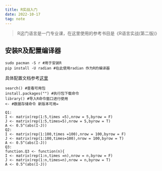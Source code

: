 ```yaml
---
title: R实战入门
date: 2022-10-17
tag: note
---
```

>R这门语言是一门专业课，在这里使用的参考书目是《R语言实战(第二版)》
## 安装R及配置编译器
```
sudo pacman -S r #用于安装R
pip install -U radian #在此使用radian 作为R的编译器
```
具体配置文档参考[这里](https://github.com/randy3k/radian)
```
search() #查看可用包
install.packages("") #执行包下载命令
library() #导入R命令窗口进行使用
<- #数据存储命令 新版本可用=

```
```
Q1:    
I <- matrix(rep(1:5,times =5),nrow = 5,byrow = F)
J <- matrix(rep(1:5,times=5),nrow = 5,byrow = T)
A <- 0.5^(abs(I-J))
Q2:    
I <- matrix(rep(1:100,times =100),nrow = 100,byrow = F)
J <- matrix(rep(1:100,times=100),nrow = 100,byrow = T)
A <- 0.5^(abs(I-J))
Q3:    
function.Q3 <- function(n){    
I <- matrix(rep(1:n,times =n),nrow = n,byrow = F)            
J <- matrix(rep(1:n,times=n),nrow = n,byrow = T)    
A <- 0.5^(abs(I-J))    
```
